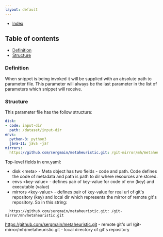 ```yaml
---
layout: default
---
```


- [Index](/index)

## Table of contents

- [Definition](#definition)
- [Structure](#structure)


### Definition

When snippet is being invoked it will be supplied with an absolute path to parameter file. 
This parameter will always be the last parameter in the list of parameters which snippet will receive.

### Structure

This parameter file has the follow structure:   

```yaml
disk:
- code: input-dir
  path: /dataset/input-dir
envs:
  python-3: python3
  java-11: java -jar
mirrors:
  https://github.com/sergmain/metaheuristic.git: /git-mirror/mh/metaheuristic.git
```

Top-level fields in env.yaml:   
- disk \<meta\> - Meta object has two fields - code and path. Code defines the code of metadata 
    and path is path to dir where resources are stored.    
- envs \<key-value\> - defines pair of key-value for code of env (key) and executable (value)
- mirrors \<key-value\> - defines pair of key-value for real url of git's repository (key) and 
    local dir which represents the mirror of remote git's repository. So in this string:   
```text
  https://github.com/sergmain/metaheuristic.git: /git-mirror/mh/metaheuristic.git
```
https://github.com/sergmain/metaheuristic.git - remote git's url
/git-mirror/mh/metaheuristic.git - local directory of git's repository
    
      
 